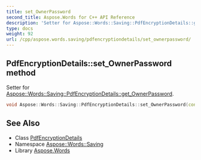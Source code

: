 ```yaml
---
title: set_OwnerPassword
second_title: Aspose.Words for C++ API Reference
description: 'Setter for Aspose::Words::Saving::PdfEncryptionDetails::get_OwnerPassword.'
type: docs
weight: 92
url: /cpp/aspose.words.saving/pdfencryptiondetails/set_ownerpassword/
---
```

## PdfEncryptionDetails::set_OwnerPassword method


Setter for [Aspose::Words::Saving::PdfEncryptionDetails::get_OwnerPassword](../get_ownerpassword/).

```cpp
void Aspose::Words::Saving::PdfEncryptionDetails::set_OwnerPassword(const System::String &value)
```

## See Also

* Class [PdfEncryptionDetails](../)
* Namespace [Aspose::Words::Saving](../../)
* Library [Aspose.Words](../../../)
